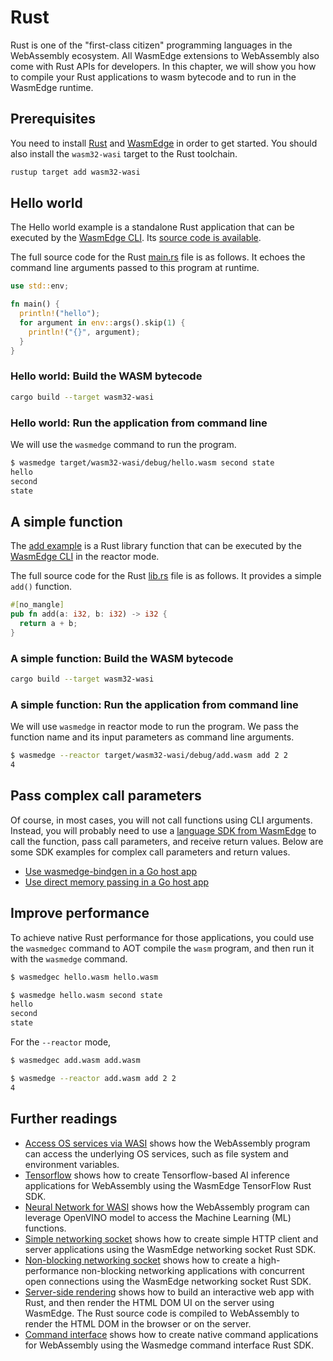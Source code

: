 # Rust

Rust is one of the "first-class citizen" programming languages in the WebAssembly ecosystem. All WasmEdge extensions to WebAssembly also come with Rust APIs for developers.
In this chapter, we will show you how to compile your Rust applications to wasm bytecode and to run in the WasmEdge runtime.

## Prerequisites

You need to install [Rust](https://www.rust-lang.org/tools/install) and [WasmEdge](../start/install.md) in order to get started.
You should also install the `wasm32-wasi` target to the Rust toolchain.

```bash
rustup target add wasm32-wasi
```

## Hello world

The Hello world example is a standalone Rust application that can be executed
by the [WasmEdge CLI](../start/cli.md). Its [source code is available](https://github.com/second-state/wasm-learning/tree/master/cli/hello).

The full source code for the Rust [main.rs](https://github.com/second-state/wasm-learning/blob/master/cli/hello/src/main.rs) file is as follows.
It echoes the command line arguments passed to this program at runtime.

```rust
use std::env;

fn main() {
  println!("hello");
  for argument in env::args().skip(1) {
    println!("{}", argument);
  }
}
```

### Hello world: Build the WASM bytecode

```bash
cargo build --target wasm32-wasi
```

### Hello world: Run the application from command line

We will use the `wasmedge` command to run the program.

```bash
$ wasmedge target/wasm32-wasi/debug/hello.wasm second state
hello
second
state
```

## A simple function

The [add example](https://github.com/second-state/wasm-learning/tree/master/cli/add) is a Rust library function that can be executed
by the [WasmEdge CLI](../start/cli.md) in the reactor mode.

The full source code for the Rust [lib.rs](https://github.com/second-state/wasm-learning/blob/master/cli/add/src/lib.rs) file is as follows.
It provides a simple `add()` function.

```rust
#[no_mangle]
pub fn add(a: i32, b: i32) -> i32 {
  return a + b;
}
```

### A simple function: Build the WASM bytecode

```bash
cargo build --target wasm32-wasi
```

### A simple function: Run the application from command line

We will use `wasmedge` in reactor mode to run the program. We pass the function name and its input parameters as command line arguments.

```bash
$ wasmedge --reactor target/wasm32-wasi/debug/add.wasm add 2 2
4
```

## Pass complex call parameters

Of course, in most cases, you will not call functions using CLI arguments.
Instead, you will probably need to use a [language SDK from WasmEdge](../../embed.md)
to call the function, pass call parameters, and receive return values.
Below are some SDK examples for complex call parameters and return values.

* [Use wasmedge-bindgen in a Go host app](../embed/go/function.md)
* [Use direct memory passing in a Go host app](../embed/go/memory.md)

## Improve performance

To achieve native Rust performance for those applications, you
could use the `wasmedgec` command to AOT compile the `wasm` program,
and then run it with the `wasmedge` command.

```bash
$ wasmedgec hello.wasm hello.wasm

$ wasmedge hello.wasm second state
hello
second
state
```

For the `--reactor` mode,

```bash
$ wasmedgec add.wasm add.wasm

$ wasmedge --reactor add.wasm add 2 2
4
```

## Further readings

* [Access OS services via WASI](rust/wasi.md) shows how the WebAssembly program can access the underlying OS services, such as file system and environment variables.
* [Tensorflow](rust/tensorflow.md) shows how to create Tensorflow-based AI inference applications for WebAssembly using the WasmEdge TensorFlow Rust SDK.
* [Neural Network for WASI](rust/wasinn.md) shows how the WebAssembly program can leverage OpenVINO model to access the Machine Learning (ML) functions.
* [Simple networking socket](rust/networking.md) shows how to create simple HTTP client and server applications using the WasmEdge networking socket Rust SDK.
* [Non-blocking networking socket](rust/networking-nonblocking.md) shows how to create a high-performance non-blocking networking applications with concurrent open connections using the WasmEdge networking socket Rust SDK.
* [Server-side rendering](rust/ssr.md) shows how to build an interactive web app with Rust, and then render the HTML DOM UI on the server using WasmEdge. The Rust source code is compiled to WebAssembly to render the HTML DOM in the browser or on the server.
* [Command interface](rust/command.md) shows how to create native command applications for WebAssembly using the Wasmedge command interface Rust SDK.
